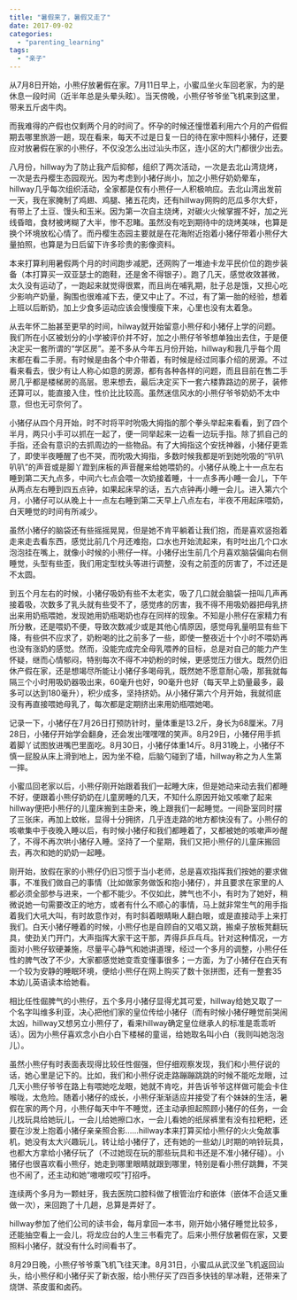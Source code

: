 ```yaml
---
title: "暑假来了，暑假又走了"
date: 2017-09-02
categories: 
  - "parenting_learning"
tags: 
  - "亲子"
---
```


从7月8日开始，小熊仔放暑假在家。7月11日早上，小蜜瓜坐火车回老家，为的是休息一段时间（近半年总是头晕头眩）。当天傍晚，小熊仔爷爷坐飞机来到这里，带来五斤卤牛肉。

而我难得的产假也仅剩两个月的时间了。怀孕的时候还憧憬着利用六个月的产假假期去哪里旅游一趟，现在看来，每天不过是日复一日的待在家中照料小猪仔，还要应对放暑假在家的小熊仔，不仅没怎么出过汕头市区，连小区的大门都很少出去。

八月份，hillway为了防止我产后抑郁，组织了两次活动，一次是去北山湾烧烤，一次是去丹樱生态园观光。因为考虑到小猪仔尚小，加之小熊仔奶奶晕车，hillway几乎每次组织活动，全家都是仅有小熊仔一人积极响应。去北山湾出发前一天，我在家腌制了鸡翅、鸡腿、猪五花肉，还有hillway网购的厄瓜多尔大虾，有带上了土豆、馒头和玉米。因为第一次自主烧烤，对碳火火候掌握不好，加之光线昏暗，食材被烤糊了大半，惨不忍睹。虽然没有吃到期待中的烧烤美味，也算是换个环境放松心情了。而丹樱生态园主要就是在花海附近抱着小猪仔带着小熊仔大量拍照，也算是为日后留下许多珍贵的影像资料。

本来打算利用暑假两个月的时间跑步减肥，还网购了一堆迪卡龙平民价位的跑步装备（本打算买一双亚瑟士的跑鞋，还是舍不得银子）。跑了几天，感觉收效甚微，太久没有运动了，一跑起来就觉得很累，而且尚在哺乳期，肚子总是饿，又担心吃少影响产奶量，胸围也很难减下去，便又中止了。不过，有了第一胎的经验，想着上班以后断奶，加上少食多运动应该会慢慢瘦下来，心里也没有太着急。

从去年怀二胎甚至更早的时间，hilway就开始留意小熊仔和小猪仔上学的问题。我们所在小区被划分的小学被评价并不好，加之小熊仔爷爷想单独出去住，于是便决定买一套所谓的“学区房”。差不多从今年五月份开始，hillway和我几乎每个周末都在看二手房。有时候是由各个中介带着，有时候是经过同事介绍的房源。不过看来看去，很少有让人称心如意的房源，都有各种各样的问题，而且目前在售二手房几乎都是楼梯房的高层。思来想去，最后决定买下一套六楼靠路边的房子，装修还算可以，能直接入住，性价比比较高。虽然迷信风水的小熊仔爷爷奶奶不太中意，但也无可奈何了。

小猪仔从四个月开始，时不时将平时吮吸大拇指的那个拳头举起来看看，到了四个半月，两只小手可以抓在一起了，便一同举起来一边看一边玩手指。除了抓自己的手指，还会有意识的去抓周边的一些物品。有了大拇指这个安抚神器，小猪仔更乖了，即使半夜睡醒了也不哭，而吮吸大拇指，多数时候我都是听到她吮吸的“叭叭叭叭”的声音或是脚丫蹬到床板的声音醒来给她喂奶的。小猪仔从晚上十一点左右睡到第二天九点多，中间六七点会喂一次奶接着睡，十一点多再小睡一会儿，下午从两点左右睡到四五点钟，如果起床早的话，五六点钟再小睡一会儿。进入第六个月，小猪仔可以从晚上十一点左右睡到第二天早上八点左右，半夜不用起床喂奶，白天睡觉的时间有所减少。

虽然小猪仔的脑袋还有些摇摇晃晃，但是她不肯平躺着让我们抱，而是喜欢竖抱着走来走去看东西，感觉比前几个月还难抱，口水也开始流起来，有时吐出几个口水泡泡挂在嘴上，就像小时候的小熊仔一样。小猪仔出生前几个月喜欢脑袋偏向右侧睡觉，头型有些歪，我们用定型枕头等进行调整，没有之前歪的厉害了，不过还是不太圆。

到五个月左右的时候，小猪仔吸奶有些不太老实，吸了几口就会脑袋一扭叫几声再接着吸，次数多了乳头就有些受不了，感觉疼的厉害，我不得不用吸奶器把母乳挤出来用奶瓶喂她，发现她用奶瓶喝奶也存在同样的现象。不知是小熊仔在家精力有所分散，还是喂奶不便，导致次数减少或是其他心情原因，感觉母乳量明显有些下降，有些供不应求了，奶粉喝的比之前多了一些，即使一整夜近十个小时不喂奶再也没有涨奶的感觉。然而，没能完成完全母乳喂养的目标，总是对自己的能力产生怀疑，继而心情郁闷，特别每次不得不冲奶粉的时候，更感觉压力很大。既然仍旧休产假在家，还是想竭尽所能让小猪仔多喝母乳，既然她不愿意耐心吸，那我就每隔三个小时用吸奶器吸出来，60毫升也好，90毫升也好（每天早上奶量最多，最多可以达到180毫升），积少成多，坚持挤奶。从小猪仔第六个月开始，我就彻底没有再直接喂她母乳了，每次都是定期挤出来用奶瓶喂她喝。

记录一下，小猪仔在7月26日打预防针时，量体重是13.2斤，身长为68厘米。7月28日，小猪仔开始学会翻身，还会发出嘿嘿嘿的笑声。8月29日，小猪仔用手抓着脚丫试图放进嘴巴里面吃。8月30日，小猪仔体重14斤。8月31晚上，小猪仔不慎一屁股从床上滑到地上，因为坐不稳，后脑勺碰到了墙，hillway称之为人生第一摔。

小蜜瓜回老家以后，小熊仔刚开始跟着我们一起睡大床，但是她动来动去我们都睡不好，便跟着小熊仔奶奶在儿童房睡的几天，不知什么原因开始又咳嗽了起来hillway便把小熊仔的儿童床搬到主卧来，晚上跟我们一起睡觉。一间卧室同时摆了三张床，再加上蚊帐，显得十分拥挤，几乎连走路的地方都快没有了。小熊仔的咳嗽集中于夜晚入睡以后，有时候小猪仔和我们都睡着了，又都被她的咳嗽声吵醒了，不得不再次哄小猪仔入睡。坚持了一个星期，我们又把小熊仔的儿童床搬回去，再次和她的奶奶一起睡。

刚开始，放假在家的小熊仔仍旧习惯于当小老师，总是喜欢指挥我们按她的要求做事，不准我们做自己的事情（比如做家务做饭和抱小猪仔），并且要求在家里的人都必须全部参与进来，一个都不能少。不仅如此，脾气也不小，有时为了她好，稍微说她一句需要改正的地方，或者有什么不顺心的事情，马上就非常生气的用手指着我们大吼大叫，有时故意作对，有时斜着眼睛瞅人翻白眼，或是直接动手上来打我们。白天小猪仔睡着的时候，小熊仔也是自顾自的又唱又跳，搬桌子放板凳翻玩具，使劲关门开门，大声指挥大家干这干那，弄得乒乒乓乓。针对这种情况，一方面对小熊仔软硬兼施，尽量平心静气和她讲道理，经过一个多月的调整，小熊仔任性的脾气改了不少，大家都感觉她变乖变懂事很多；一方面，为了小猪仔在白天有一个较为安静的睡眠环境，便给小熊仔在网上购买了数十张拼图，还有一整套35本幼儿英语读本给她看。

相比任性倔脾气的小熊仔，五个多月小猪仔显得尤其可爱，hillway给她又取了一个名字叫维多利亚，决心把他们家的皇位传给小猪仔（而有时候小猪仔睡觉前哭闹太凶，hillway又想另立小熊仔了，看来hillway确定皇位继承人的标准是乖乖听话）。因为小熊仔喜欢念小白小白下楼梯的童谣，给她取名叫小白（我则叫她泡泡儿）。

虽然小熊仔有时表面表现得比较任性倔强，但仔细观察发现，我们和小熊仔说的话，她心里是记下的。比如，我们和小熊仔说走路蹦蹦跳跳的时候不能吃龙眼，过几天小熊仔爷爷在路上有喂她吃龙眼，她就不肯吃，并告诉爷爷这样做可能会卡住喉咙，太危险。随着小猪仔的成长，小熊仔渐渐适应并接受了有个妹妹的生活，暑假在家的两个月，小熊仔每天中午不睡觉，还主动承担起照顾小猪仔的任务，一会儿找玩具给她玩儿，一会儿给她擦口水，一会儿看她的纸尿裤里有没有拉粑粑，还要在沙发上抱着小猪仔亲亲照合影……hillway本来打算买给小熊仔的火火兔故事机，她没有太大兴趣玩儿，转让给小猪仔了，还有她的一些幼儿时期的响铃玩具，也都大方拿给小猪仔玩了（不过她现在玩的那些玩具和书还是不准小猪仔碰）。小猪仔也很喜欢看小熊仔，她走到哪里眼睛就跟到哪里，特别是看小熊仔跳舞，不哭也不闹了，还主动和她“嗷嗷哎哎”打招呼。

连续两个多月为一颗蛀牙，我去医院口腔科做了根管治疗和嵌体（嵌体不合适又重做一次），来回跑了十几趟，总算是弄好了。

hillway参加了他们公司的读书会，每月拿回一本书，刚开始小猪仔睡觉比较多，还能抽空看上一会儿，将龙应台的人生三书看完了。后来小熊仔放暑假在家，又要照料小猪仔，就没有什么时间看书了。

8月29日晚，小熊仔爷爷乘飞机飞往天津。8月31日，小蜜瓜从武汉坐飞机返回汕头，给小熊仔和小猪仔买了新衣服，给小熊仔买了四百多快钱的旱冰鞋，还带来了烧饼、茶皮蛋和卤药。
